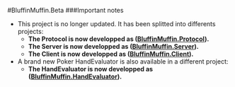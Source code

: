 #BluffinMuffin.Beta
###Important notes
 * This project is no longer updated. It has been splitted into differents projects:
   * **The Protocol is now developped as  ([BluffinMuffin.Protocol](https://github.com/Ericmas001/BluffinMuffin.Protocol)).**
   * **The Server is now developped as ([BluffinMuffin.Server](https://github.com/Ericmas001/BluffinMuffin.Server)).**
   * **The Client is now developped as ([BluffinMuffin.Client](https://github.com/Ericmas001/BluffinMuffin.Server)).**
 * A brand new Poker HandEvaluator is also available in a different project:
   *  **The HandEvaluator is now developped as  ([BluffinMuffin.HandEvaluator](https://github.com/Ericmas001/BluffinMuffin.HandEvaluator)).**
